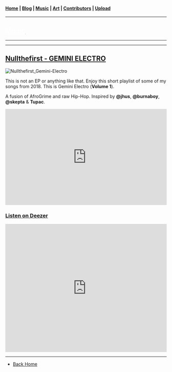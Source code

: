 <head>
  <!-- Favicon -->
  <link rel="shortcut icon" href="../../favicon.ico">
  <!-- Global site tag (gtag.js) - Google Analytics -->
  <script async src="https://www.googletagmanager.com/gtag/js?id=UA-129370470-1"></script>
  <script>
    window.dataLayer = window.dataLayer || [];
    function gtag(){dataLayer.push(arguments);}
    gtag('js', new Date());

    gtag('config', 'UA-129370470-1');
  </script>
</head>

<!-- Main Links -->
#### [Home](../../README.md) | [Blog](../../blog/index.md) | [Music](../index.md) | [Art](../../art/index.md) | [Contributors](../../contributors.md) | [Upload](../../upload.md)

- - -

## [<span style="text-decoration: underline; color: #fff;">Music</span>](../index.md)

- - -
- - -

## [Nullthefirst - GEMINI ELECTRO](#)

![Nullthefirst_Gemini-Electro](https://res.cloudinary.com/poetrique/image/upload/c_scale,w_400/v1544176302/nullthefirst/Nullthefirst_Gemini-Electro.png)  
 
This is not an EP or anything like that. Enjoy this short playlist of some of my songs from 2018. This is Gemini Electro (**Volume 1**).

A fusion of AfroGrime and raw Hip-Hop. Inspired by **@jhus**, **@burnaboy**, **@skepta** & **Tupac**.

<iframe width="100%" height="300" scrolling="no" frameborder="no" allow="autoplay" src="https://w.soundcloud.com/player/?url=https%3A//api.soundcloud.com/playlists/659141667&color=%23ff5500&auto_play=true&hide_related=false&show_comments=true&show_user=true&show_reposts=false&show_teaser=true&visual=true"></iframe>

### [**Listen on Deezer**](http://www.deezer.com/playlist/5188510864)

<iframe src="https://audiomack.com/embed/album/nullthefirst/gemini-electro?background=1" scrolling="no" width="100%" height="400" scrollbars="no" frameborder="0"></iframe>

- - -

* [Back Home](../index.md)